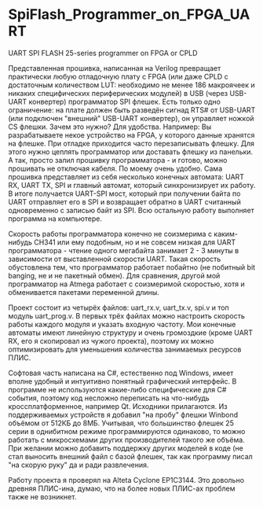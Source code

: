 # SpiFlash_Programmer_on_FPGA_UART
UART SPI FLASH 25-series programmer on FPGA or CPLD

Представленная прошивка, написанная на Verilog превращает практически любую отладочную плату с FPGA (или даже CPLD с достаточным количеством LUT: необходимо не менее 186 макроячеек и никаких специфических периферических модулей) в USB (через USB-UART конвертер) программатор SPI флешек. Есть только одно ограничение: на плате должен быть разведён сигнад RTS# от USB-UART (или подключен "внешний" USB-UART конвертер), он управляет ножкой CS флешки.
Зачем это нужно? Для удобства. Например: Вы разрабатываете некое устройство на FPGA, у которого данные хранятся на флешке. При отладке приходится часто перезаписывать флешку. Для этого нужно цеплять программатор или доставать флешку из панельки. А так, просто залил прошивку программатора - и готово, можно прошивать не отключая кабеля. По моему очень удобно.
Сама прошивка представляет из себя несколько конечных автомата: UART RX, UART TX, SPI и главный автомат, который синхронизирует их работу. В итоге получается UART-SPI мост, который при получении байта по UART отправляет его в SPI и возвращает обратно в UART считанный одновременно с записью байт из SPI. Всю остальную работу выполняет программа на компьютере.

Скорость работы программатора конечно не соизмерима с каким-нибудь CH341 или ему подобным, но и не совсем низкая для UART программатора - чтение одного мегабайта занимает 2 - 3 минуты в зависимости от выставленной скорости UART. Такая скорость обустовлена тем, что программатор работает побайтно (не побитный bit banging, не и не пакетный обмен). Для сравнения, другой мой программатор на Atmega работает с соизмеримой скоростью, хотя и обменивается пакетами переменной длины.

Проект состоит из четырёх файлов: uart_rx.v, uart_tx.v, spi.v и топ модуль uart_prog.v. В первых трёх файлах можно настроить скорость работы каждого модуля и указать входную частоту. Мои конечные автоматы имеют линейную структуру и очень громоздкие (кроме UART RX, его я скопировал из чужого проекта), поэтому их можно оптимизировать для уменьшения количества занимаемых ресурсов ПЛИС. 

Софтовая часть написана на C#, естественно под Windows, имеет вполне удобный и интуитивно понятный графический интерфейс. В программе не используются какие-либо специфические для C# события, поэтому код несложно переписать на что-нибудь кроссплатформенное, например Qt. Исходники прилагаются. Из поддерживаемых устройств я добавил "на пробу" флешки Winbond объёмом от 512КБ до 8МБ. Учитывая, что большинство флешек 25 серии в однибитном режиме программируются одинаково, то можно работать с микросхемами других производителей такого же объёма. При желании можно добавить поддержку других моделей в коде (не стал выносить внешний файл с базой флешек, так как программу писал "на скорую руку" да и ради развлечения.

Работу проекта я проверял на Alteta Cyclone EP1C3144. Это довольно древняя ПЛИС-ина, думаю, что на более новых ПЛИС-ах проблем также не возникнет.

